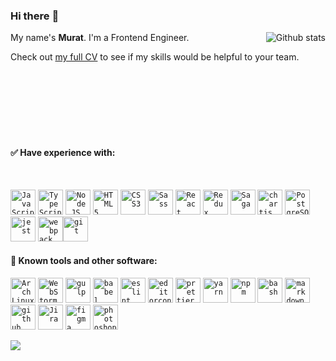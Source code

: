 ### Hi there :metal:

<img align="right" alt="Github stats" src="https://github-readme-stats.vercel.app/api?username=muratx10&count_private=true&bg_color=0,C04848,480048&title_color=fff&text_color=fff&&icon_color=fff&show_icons=true&theme=radical" />



My name's **Murat**. I'm a Frontend Engineer.


Check out [my full CV][resume] to see if my skills would be helpful to your team.

<br/>
<br/>
<br/>
<br/>
<br/>
<br/>

#### :white_check_mark: Have experience with:

<br/>

<p>
 <a href="https://www.javascript.com"><code><img alt="JavaScript" height="40px" src="https://cdn.svgporn.com/logos/javascript.svg" /></code></a>
 <a href="https://www.javascript.com"><code><img alt="TypeScript" height="40px" src="https://cdn.svgporn.com/logos/typescript.svg" /></code></a>
 <a href="https://nodejs.org/en/"><code><img alt="Node.JS" height="40px" src="https://cdn.svgporn.com/logos/nodejs.svg" /></code></a>
 <a href="https://en.wikipedia.org/wiki/HTML"><code><img alt="HTML5" height="40px" src="https://cdn.svgporn.com/logos/html-5.svg" /></code></a>
 <a href="https://en.wikipedia.org/wiki/Cascading_Style_Sheets"><code><img alt="CSS3" height="40px" src="https://cdn.svgporn.com/logos/css-3.svg" /></code></a>
 <a href="https://sass-lang.com"><code><img alt="Sass" height="40px" src="https://cdn.svgporn.com/logos/sass.svg" /></code></a>
 <a href="https://reactjs.org/"><code><img alt="React" height="40px" src="https://cdn.svgporn.com/logos/react.svg" /></code></a>
 <a href="https://redux.js.org"><code><img alt="Redux" height="40px" src="https://cdn.svgporn.com/logos/redux.svg" /></code></a>
 <a href="https://redux-saga.js.org/"><code><img alt="Saga" height="40px" src="https://cdn.svgporn.com/logos/redux-saga.svg" /></code></a>
 <a href="https://www.chartjs.org"><code><img alt="chartjs" height="40px" src="https://www.chartjs.org/img/chartjs-logo.svg" /></code></a>
 <a href="https://www.postgresql.org/"><code><img alt="PostgreSQL" height="40px" src="https://cdn.svgporn.com/logos/postgresql.svg" /></code></a>
 <a href="https://jestjs.io"><code><img alt="jest" height="40px" src="https://cdn.svgporn.com/logos/jest.svg" /></code></a>
 <a href="https://webpack.js.org"><code><img alt="webpack" height="40px" src="https://cdn.svgporn.com/logos/webpack.svg" /></code></a
 <a href="https://git-scm.com"><code><img alt="git" height="40px" src="https://cdn.svgporn.com/logos/git-icon.svg" /></code></a>
</p>

#### :wrench: Known tools and other software:

<p>
 <a href="https://archlinux.org/"><code><img alt="ArchLinux" height="40px" src="https://cdn.svgporn.com/logos/archlinux.svg" /></code></a>
 <a href="https://lp.jetbrains.com/webstorm-ide/?gclid=CjwKCAjwqcKFBhAhEiwAfEr7zdXEy0V6aAqOarZazg-gWFG5wbRodvUGGfZekTo2fp0rAglgA8fGNRoCmzIQAvD_BwE&gclsrc=aw.ds"><code><img alt="WebStorm" height="40px" src="https://cdn.svgporn.com/logos/webstorm.svg" /></code></a>
 <a href="https://gulpjs.com"><code><img alt="gulp" height="40px" src="https://cdn.svgporn.com/logos/gulp.svg" /></code></a>
 <a href="https://babeljs.io"><code><img alt="babel" height="40px" src="https://cdn.svgporn.com/logos/babel.svg" /></code></a>
 <a href="https://eslint.org"><code><img alt="eslint" height="40px" src="https://cdn.svgporn.com/logos/eslint.svg" /></code></a>
 <a href="https://editorconfig.org"><code><img alt="editorconfig" height="40px" src="https://pbs.twimg.com/profile_images/1859373103/edcon_color_transbg2_400x400.png" /></code></a>
 <a href="https://prettier.io"><code><img alt="prettier" height="40px" src="https://cdn.svgporn.com/logos/prettier.svg" /></code></a>
 <a href="https://yarnpkg.com"><code><img alt="yarn" height="40px" src="https://cdn.svgporn.com/logos/yarn.svg" /></code></a>
 <a href="https://npmjs.com"><code><img alt="npm" height="40px" src="https://cdn.svgporn.com/logos/npm-icon.svg" /></code></a>
 <a href="https://en.wikipedia.org/wiki/Bash_(Unix_shell)"><code><img alt="bash" height="40px" src="https://cdn.svgporn.com/logos/bash-icon.svg" /></code></a>
 <a href="https://www.markdownguide.org"><code><img alt="markdown" height="40px" src="https://cdn.svgporn.com/logos/markdown.svg" /></code></a>
 <a href="https://github.com"><code><img alt="github" height="40px" src="https://cdn.svgporn.com/logos/github-icon.svg" /></code></a>
 <a href="https://www.atlassian.com/software/jira"><code><img alt="Jira" height="40px" src="https://cdn.svgporn.com/logos/jira.svg" /></code></a>
 <a href="https://figma.com"><code><img alt="figma" height="40px" src="https://cdn.svgporn.com/logos/figma.svg" /></code></a>
 <a href="https://www.adobe.com/ru/products/photoshop.html"><code><img alt="photoshop" height="40px" src="https://upload.wikimedia.org/wikipedia/commons/thumb/a/af/Adobe_Photoshop_CC_icon.svg/1200px-Adobe_Photoshop_CC_icon.svg.png" /></code></a>
</p>

![](https://img.shields.io/github/last-commit/muratx10/muratx10?label=readme%20last%20updated&logo=github&logoColor=green&style=for-the-badge)

[resume]: https://drive.google.com/file/d/10RCtZaMN-t9-YQ9lmsm16o2PF35RTHiy/view
[comment]: <> (Resume is displayed using the google docs viewer trick)
[comment]: <> (URL is: https://docs.google.com/viewer?url={link_to_raw_pdf})
